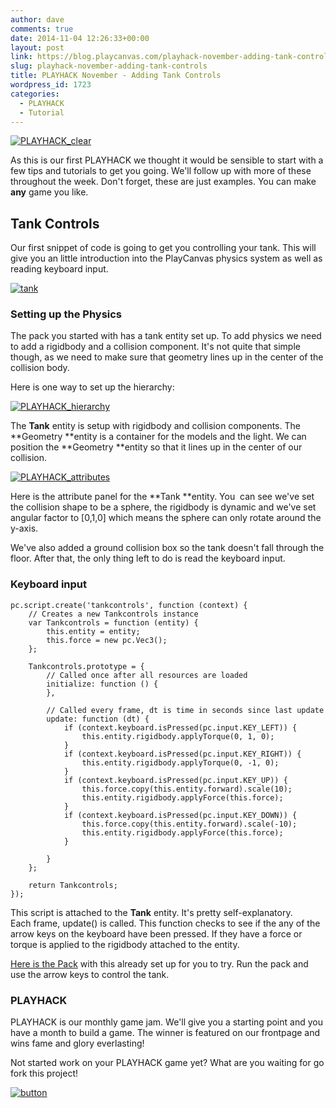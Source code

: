 ```yaml
---
author: dave
comments: true
date: 2014-11-04 12:26:33+00:00
layout: post
link: https://blog.playcanvas.com/playhack-november-adding-tank-controls/
slug: playhack-november-adding-tank-controls
title: PLAYHACK November - Adding Tank Controls
wordpress_id: 1723
categories:
  - PLAYHACK
  - Tutorial
---
```


[![PLAYHACK_clear](https://blog.playcanvas.com/wp-content/uploads/2014/10/PLAYHACK_clear.png)](https://blog.playcanvas.com/wp-content/uploads/2014/10/PLAYHACK_clear.png)

As this is our first PLAYHACK we thought it would be sensible to start with a few tips and tutorials to get you going. We'll follow up with more of these throughout the week. Don't forget, these are just examples. You can make **any** game you like.

## Tank Controls

Our first snippet of code is going to get you controlling your tank. This will give you an little introduction into the PlayCanvas physics system as well as reading keyboard input.

[![tank](https://blog.playcanvas.com/wp-content/uploads/2014/10/tank.jpg)](https://blog.playcanvas.com/wp-content/uploads/2014/10/tank.jpg)

### Setting up the Physics

The pack you started with has a tank entity set up. To add physics we need to add a rigidbody and a collision component. It's not quite that simple though, as we need to make sure that geometry lines up in the center of the collision body.

Here is one way to set up the hierarchy:

[![PLAYHACK_hierarchy](https://blog.playcanvas.com/wp-content/uploads/2014/11/PLAYHACK_hierarchy.jpg)](https://blog.playcanvas.com/wp-content/uploads/2014/11/PLAYHACK_hierarchy.jpg)

The **Tank** entity is setup with rigidbody and collision components. The **Geometry **entity is a container for the models and the light. We can position the **Geometry **entity so that it lines up in the center of our collision.

[![PLAYHACK_attributes](https://blog.playcanvas.com/wp-content/uploads/2014/11/PLAYHACK_attributes.jpg)](https://blog.playcanvas.com/wp-content/uploads/2014/11/PLAYHACK_attributes.jpg)

Here is the attribute panel for the **Tank **entity. You  can see we've set the collision shape to be a sphere, the rigidbody is dynamic and we've set angular factor to [0,1,0] which means the sphere can only rotate around the y-axis.

We've also added a ground collision box so the tank doesn't fall through the floor. After that, the only thing left to do is read the keyboard input.

### Keyboard input

    pc.script.create('tankcontrols', function (context) {
        // Creates a new Tankcontrols instance
        var Tankcontrols = function (entity) {
            this.entity = entity;
            this.force = new pc.Vec3();
        };

        Tankcontrols.prototype = {
            // Called once after all resources are loaded
            initialize: function () {
            },

            // Called every frame, dt is time in seconds since last update
            update: function (dt) {
                if (context.keyboard.isPressed(pc.input.KEY_LEFT)) {
                    this.entity.rigidbody.applyTorque(0, 1, 0);
                }
                if (context.keyboard.isPressed(pc.input.KEY_RIGHT)) {
                    this.entity.rigidbody.applyTorque(0, -1, 0);
                }
                if (context.keyboard.isPressed(pc.input.KEY_UP)) {
                    this.force.copy(this.entity.forward).scale(10);
                    this.entity.rigidbody.applyForce(this.force);
                }
                if (context.keyboard.isPressed(pc.input.KEY_DOWN)) {
                    this.force.copy(this.entity.forward).scale(-10);
                    this.entity.rigidbody.applyForce(this.force);
                }

            }
        };

        return Tankcontrols;
    });

This script is attached to the **Tank** entity. It's pretty self-explanatory. Each frame, update() is called. This function checks to see if the any of the arrow keys on the keyboard have been pressed. If they have a force or torque is applied to the rigidbody attached to the entity.

[Here is the Pack](https://playcanvas.com/dave/playhack-nov/designer/bootstrap?e=d3e2d116-641c-11e4-9aee-12313b0a5ec6&repository=true) with this already set up for you to try. Run the pack and use the arrow keys to control the tank.

### PLAYHACK

PLAYHACK is our monthly game jam. We'll give you a starting point and you have a month to build a game. The winner is featured on our frontpage and wins fame and glory everlasting!

Not started work on your PLAYHACK game yet? What are you waiting for go fork this project!

[![button](https://blog.playcanvas.com/wp-content/uploads/2014/10/button.png)](https://playcanvas.com/user/playcanvas/gamejam-nov-14)
